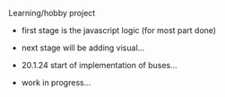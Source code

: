Learning/hobby project
- first stage is the javascript logic (for most part done)
- next stage will be adding visual...

- 20.1.24 start of implementation of buses...
- work in progress...
